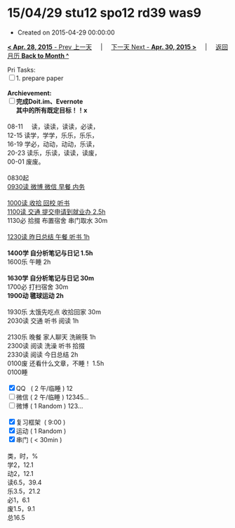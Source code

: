 # 15/04/29 stu12 spo12 rd39 was9

- Created on 2015-04-29 00:00:00

[**< Apr. 28, 2015** - Prev 上一天](_archived/lifelogs/2015/04/d28.md) &nbsp; &nbsp; | &nbsp; &nbsp; [下一天 Next - **Apr. 30, 2015 >**](_archived/lifelogs/2015/04/d30.md) &nbsp; &nbsp; |  &nbsp; &nbsp; [返回月历 **Back to Month ^**](_archived/lifelogs/2015/04/index.md)
<br/><div>Pri Tasks:</div>	<div><input type="checkbox" />1. prepare paper</div>	<div><br/></div>	<div><strong>Archievement:</strong></div>	<div><strong><input type="checkbox" /></strong><strong>完成Doit.im、</strong><strong>Evernote</strong></div>	<div><strong>      其中的</strong><strong>所有</strong><strong>既定目标！！x</strong></div>	<div><br/></div>	<div>08-11     读，读读，读读，必读，</div>	<div>12-15 读学，学学，乐乐，乐乐，</div>	<div>16-19 学必，动动，动动，乐读，</div>	<div>20-23 读乐，乐读，读读，读废，</div>	<div>00-01 废废。</div>	<div><br/></div>	<div>0830起</div>	<div><u>0930读 微博 微信 早餐 内务</u></div>	<div><br/></div>	<div><u>1000读 收拾 回校 听书</u></div>	<div><u>1100读 交通 提交申请到就业办 2.5h</u></div>	<div>1130必 拾掇 布置宿舍 串门取水 30m</div>	<div><br/></div>	<div><u>1230读 昨日总结 午餐 听书 1h</u></div>	<div><br/></div>	<div><strong>1400学 </strong><strong>自分析笔记与日记 1.5h</strong></div>	<div>1600乐 午睡 2h</div>	<div><br/></div>	<div><strong>1630学 </strong><strong>自分析笔记与日记</strong><strong> 30m</strong></div>	<div>1700必 打扫宿舍 30m</div>	<div><strong>1900动 毽球运动 2h</strong></div>	<div><br/></div>	<div>1930乐 太饿先吃点 收拾回家 30m</div>	<div>2030读 交通 听书 阅读 1h</div>	<div><br/></div>	<div>2130乐 晚餐 家人聊天 洗碗筷 1h</div>	<div>2300读 阅读 洗澡 听书 拾掇</div>	<div>2330读 阅读 今日总结 2h</div>	<div>0100废 还看什么文章，不睡！ 1.5h</div>	<div>0100睡</div>	<div><br/></div>	<div><input type="checkbox" checked="true" />QQ   ( 2 午/临睡 ) 12</div>	<div><input type="checkbox" />微信 ( 2 午/临睡 ) 12345…</div>	<div><input type="checkbox" />微博 ( 1 Random ) 123…</div>	<div><br/></div>	<div><input type="checkbox" checked="true" />复习框架  ( 9:00 )</div>	<div><input type="checkbox" checked="true" />运动 ( 1 Random )</div>	<div><input type="checkbox" checked="true" />串门 ( < 30min )</div>	<div><br/></div>	<div>类，时，%</div>	<div>学2，12.1</div>	<div>动2，12.1</div>	<div>读6.5，39.4</div>	<div>乐3.5，21.2</div>	<div>必1，6.1</div>	<div>废1.5，9.1</div>	<div>总16.5</div>
